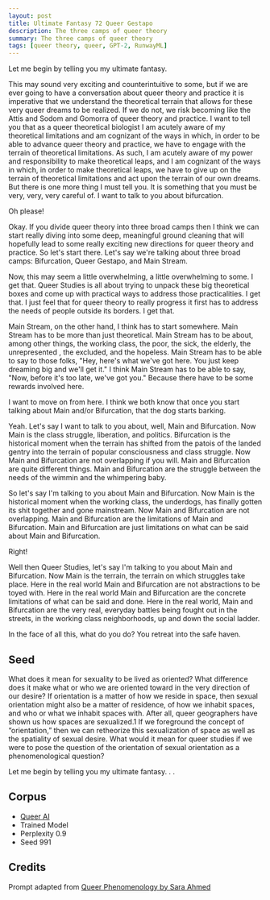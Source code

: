 ```yaml
---
layout: post
title: Ultimate Fantasy 72 Queer Gestapo
description: The three camps of queer theory
summary: The three camps of queer theory
tags: [queer theory, queer, GPT-2, RunwayML]
---
```


Let me begin by telling you my ultimate fantasy.

This may sound very exciting and counterintuitive to some, but if we are ever going to have a conversation about queer theory and practice it is imperative that we understand the theoretical terrain that allows for these very queer dreams to be realized. If we do not, we risk becoming like the Attis and Sodom and Gomorra of queer theory and practice. I want to tell you that as a queer theoretical biologist I am acutely aware of my theoretical limitations and am cognizant of the ways in which, in order to be able to advance queer theory and practice, we have to engage with the terrain of theoretical limitations. As such, I am acutely aware of my power and responsibility to make theoretical leaps, and I am cognizant of the ways in which, in order to make theoretical leaps, we have to give up on the terrain of theoretical limitations and act upon the terrain of our own dreams. But there is one more thing I must tell you. It is something that you must be very, very, very careful of. I want to talk to you about bifurcation.

Oh please!

Okay. If you divide queer theory into three broad camps then I think we can start really diving into some deep, meaningful ground cleaning that will hopefully lead to some really exciting new directions for queer theory and practice. So let's start there. Let's say we're talking about three broad camps: Bifurcation, Queer Gestapo, and Main Stream.

Now, this may seem a little overwhelming, a little overwhelming to some. I get that. Queer Studies is all about trying to unpack these big theoretical boxes and come up with practical ways to address those practicalities. I get that. I just feel that for queer theory to really progress it first has to address the needs of people outside its borders. I get that.

Main Stream, on the other hand, I think has to start somewhere. Main Stream has to be more than just theoretical. Main Stream has to be about, among other things, the working class, the poor, the sick, the elderly, the unrepresented , the excluded, and the hopeless. Main Stream has to be able to say to those folks, "Hey, here's what we've got here. You just keep dreaming big and we'll get it." I think Main Stream has to be able to say, "Now, before it's too late, we've got you." Because there have to be some rewards involved here.

I want to move on from here. I think we both know that once you start talking about Main and/or Bifurcation, that the dog starts barking.

Yeah. Let's say I want to talk to you about, well, Main and Bifurcation. Now Main is the class struggle, liberation, and politics. Bifurcation is the historical moment when the terrain has shifted from the patois of the landed gentry into the terrain of popular consciousness and class struggle. Now Main and Bifurcation are not overlapping if you will. Main and Bifurcation are quite different things. Main and Bifurcation are the struggle between the needs of the wimmin and the whimpering baby.

So let's say I'm talking to you about Main and Bifurcation. Now Main is the historical moment when the working class, the underdogs, has finally gotten its shit together and gone mainstream. Now Main and Bifurcation are not overlapping. Main and Bifurcation are the limitations of Main and Bifurcation. Main and Bifurcation are just limitations on what can be said about Main and Bifurcation.

Right!

Well then Queer Studies, let's say I'm talking to you about Main and Bifurcation. Now Main is the terrain, the terrain on which struggles take place. Here in the real world Main and Bifurcation are not abstractions to be toyed with. Here in the real world Main and Bifurcation are the concrete limitations of what can be said and done. Here in the real world, Main and Bifurcation are the very real, everyday battles being fought out in the streets, in the working class neighborhoods, up and down the social ladder.

In the face of all this, what do you do?
You retreat into the safe haven.

## Seed

What does it mean for sexuality to be lived as oriented? What difference does it make what or who we are oriented toward in the very direction of our desire? If orientation is a matter of how we reside in space, then sexual orientation might also be a matter of residence, of how we inhabit spaces, and who or what we inhabit spaces with. After all, queer geographers have shown us how spaces are sexualized.1 If we foreground the concept of “orientation,” then we can retheorize this sexualization of space as well as the spatiality of sexual desire. What would it mean for queer studies if we were to pose the question of the orientation of sexual orientation as a phenomenological question?

Let me begin by telling you my ultimate fantasy. . .

## Corpus

- [Queer AI](/queerai)
- Trained Model
- Perplexity 0.9
- Seed 991

## Credits

Prompt adapted from [Queer Phenomenology by Sara Ahmed](https://www.dukeupress.edu/queer-phenomenology)
